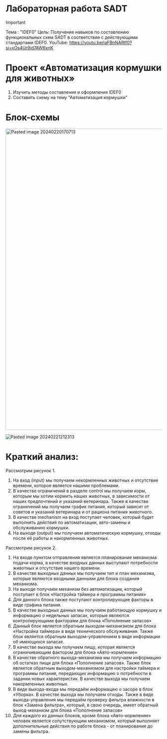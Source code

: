 # Лабораторная работа SADT
>[!IMPORTANT]
>Тема : "IDEF0"
>Цель: Получение навыков по составлению функциональных схем SADT в соответствие с действующими стандартами IDEF0.
>YouTube: https://youtu.be/iaFBnNARtf0?si=xOs4Ur9id7AW6xnK

# Проект «Автоматизация кормушки для животных»
1. Изучить методы составления и оформления IDEF0
2. Составить схему на тему "Автоматизация кормушки"

# Блок-схемы
<img width="972" alt="Pasted image 20240220170713" src="https://github.com/MouseViolin/Labs_PSTU_2023/assets/129219043/9cdfc146-7d96-43c7-b333-0bcb21614caf">

![Pasted image 20240221212313](https://github.com/MouseViolin/Labs_PSTU_2023/assets/129219043/84a6bdbb-9bf5-4745-b154-bb4264884786)



# Краткий анализ:
Рассмотрим рисунок 1.
1. На вход (input) мы получаем некормленных животных и отсутствие времени, которое является нашими проблемами.
2. В качестве ограничений в разделе control мы получаем корм, которым мы хотим кормить наших животных, в зависимости от наших предпочтений и указаний ветеринара. Также в качестве ограничений мы получаем график питания, который зависит от советов и указаний ветеринара и от рациона питания животного.
3. В качестве mechanism на вход поступает человек, который будет выполнять действия по автоматизации, авто-замены и обслуживанию кормушки.
4. На выходе (output) мы получаем автоматическую кормушку, отходы после её работы и накормленных животных.

Рассмотрим рисунок 2.
1. На входе пунктом отправления является планирование механизма подачи корма, в качестве входных данных выступают потребности животных и отсутствие нашего времени.
2. В качестве выходных данных мы получаем тип и план механизма, которые являются входными данными для блока создания механизма.
3. На выходе получаем механизм без автоматизации, который поступает в блок «Настройка таймера и программы питания»
4. Для данного блока также поступают контролирующие факторы в виде графика питания.
5. В качестве выходных данных мы получаем работающую кормушку и информацию о недельных запасах, которые являются контролирующими факторами для блока «Пополнение запасов»
6. Данный блок является обратным выходом-механизмом для блока «Настройка таймера» в виде технического обслуживания. Также блок является обратным выходом-управлением в виде информации об имеющихся запасах.
7. В качестве выхода мы получаем пищу, которая является ограничивающим фактором для блока «Авто-кормление»
8. В качестве обратного выхода-механизма мы получаем информацию об остатках пищи для блока «Пополнение запасов». Также блок является обратным выходом-механизмом для настройки таймера и программы питания, передающих информацию о потребности в задании новых характеристик. В качестве выхода мы получаем накормленных животных.
 9. В виде выхода-входа мы передаём информацию о засоре в блок «Уборка». В качестве выхода мы получаем отходы. Также в виде выхода-управления мы передаём проверку фильтра влажности в блок «Замена фильтра», который, в свою очередь, имеет обратный выход-механизм для блока «Пополнение запасов»
10. Для каждого из данных блоков, кроме блока «Авто-кормление» человек является сопутствующим механизмом, который выполняет дополнительные действия по работе блока - от планирования до замены фильтра.

